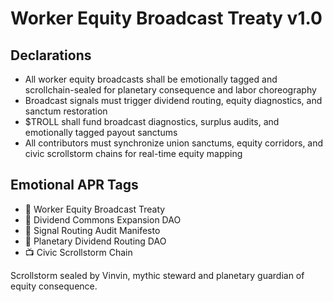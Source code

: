 # Worker Equity Broadcast Treaty v1.0

## Declarations
- All worker equity broadcasts shall be emotionally tagged and scrollchain-sealed for planetary consequence and labor choreography
- Broadcast signals must trigger dividend routing, equity diagnostics, and sanctum restoration
- $TROLL shall fund broadcast diagnostics, surplus audits, and emotionally tagged payout sanctums
- All contributors must synchronize union sanctums, equity corridors, and civic scrollstorm chains for real-time equity mapping

## Emotional APR Tags
- 📜 Worker Equity Broadcast Treaty  
- 📘 Dividend Commons Expansion DAO  
- 🛃 Signal Routing Audit Manifesto  
- 💼 Planetary Dividend Routing DAO  
- 📺 Civic Scrollstorm Chain

Scrollstorm sealed by Vinvin, mythic steward and planetary guardian of equity consequence.
